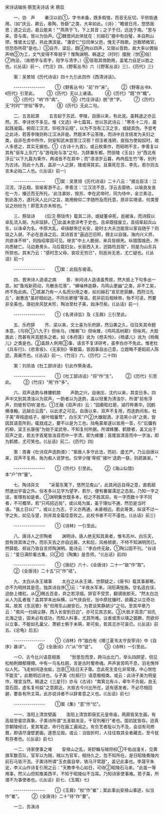 <!-- { "loadSidebar": true } -->
宋诗话辑佚·蔡宽夫诗话 宋 蔡启

　　一、协　声 
　　秦汉以前①，字书未备，既多假借，而音无反切，平侧皆通用。〔如"庆云、卿云，皋陶、咎繇"之类，大率如此。《诗》："瞻彼日月，悠悠我思；道之云远，曷云能来！""燕燕于飞，下上其音；之子于归，远送于南。"思与来，音与南，皆以为协声。②魏晋间此体犹在：刘越石"握中有白璧，本自荆山璆。惟彼太公望，共此渭滨叟。"潘安仁"位同单父邑，愧无子贱歌。岂敢陋微官，但恐忝所荷"是也。〕③自齐、梁后，既④拘以四声，又限以音韵，故大率以偶俪声响⑤为工，文气安得不卑弱乎？惟陶渊明、韩退之〔时时〕摆脱〔世⑥俗〕⑦拘忌，〔故栖字与乖字，阳字与清字，〕⑧皆取其傍韵用，盖笔力自足以胜之也。(《丛话》前一、《竹庄》四、《野客丛书》六〔《野客丛谈》三〕、《历代》三) 

　　案：吴景旭《历代诗话》四十九引此则作《西清诗话》。 

　　---------------- 
　　①《野客丛书》"前"作"来"。 
　　②《野客丛书》、《历代》引至此。 
　　③《历代》无以上诸语。 
　　④《历代》"既"作"概"。 
　　⑤《历代》"响"作"病"。 
　　⑥《竹庄诗话》脱"世"字。 
　　⑦《历代》无"时时""世俗"等字。 
　　⑧《历代》无此二句。 

　　二、五言起源 
　　五言起于苏武、李陵，自唐以来，有此说。虽韩退之亦云然。苏、李诗世不多见，惟《文选》中七篇耳。世以苏武诗云："寒冬十二月，晨起践凝霜。俯观江汉流，仰视浮云翔"，以为不当有江汉之言，或疑其伪。予尝考之此诗，若答李陵则称江汉决非是。然题本不云答陵，而诗中且言结发为夫妇之类，自非在虏中所作，则安知武未尝至江汉邪？但注者浅陋，直指为使匈奴时，故人多惑之，其实无据也。①《古诗十九首》，或云枚乘作，而昭明不言，李善复以其有"驱车上东门"与"游戏宛与洛"之句，为辞兼东都。然徐陵《玉台》分"西北有浮云"以下九篇为乘作，两语皆不在其中；而"凛凛岁云暮，冉冉孤生竹"等，别列为古诗。则此十九首，盖非一人之辞，陵或得其实。且乘死在苏、李先，若尔则五言未必始二人也。(《丛话》前一) 

　　---------------- 
　　①案：吴景旭《历代诗话》二十八云："据五臣注：江汉流，浮云翔，皆喻客游不止。李善注：'江汉流不息，浮云去靡依，以喻良友各在一方，播迁而无所托。'此注甚妙，按苏、李在武帝时，同为侍中，金兰素洽，到此各方，遂托风人比兴之旨，故用俯仰二字随所及而托意，原非实境语，何类訾议之纷纷为！即宽夫亦未核也。" 

　　三、蔡琰诗 
　　《后汉·蔡琰传》载其二诗，或疑董卓死，邕被诛，而诗叙以卓乱流入胡，为非琰辞。①此盖未尝详考于史也。且卓既擅废立，袁绍辈起兵山东，以诛卓为名，中原大乱，卓挟献帝迁长安，是时士大夫岂能皆以家自随乎？则琰之入胡，不必在邕诛之后。其诗首言"逼迫迁旧邦，拥主以自强，海内兴义师，共欲诛不祥"，则指绍辈固可见。继言"中土人脆弱，来兵皆胡羌。纵猎围城邑，所向悉破亡。马边悬男头，马后载妇女。长驱西入关，迥路险且阻"，则是为山东兵所掠也。其末乃云："感时念父母，哀叹无穷已"，则邕尚无恙，尤亡疑也。(《丛话》前一) 

　　---------------- 
　　①案：此指东坡语。 

　　四、晋宋诗人造语之病 
　　晋、宋间诗人造语虽秀拔，然大抵上下句多出一意。如"鱼戏新荷动，鸟散余花落"，"蝉噪林逾静，鸟鸣山更幽"之类，非不工矣，终不免此病。①其甚乃有一人名而分用之者，如刘越石"宣尼悲获麟，西狩泣孔丘"，谢惠连"虽好相如达，不同长卿慢"等语，若非前后相映带，殆不可读，然要非全美也。唐初余风犹未殄，陶冶至杜子美，始净尽矣。(《丛话》前一) 

　　---------------- 
　　①《名贤诗旨》及《玉屑》三引至此。 

　　五、乐府辞 
　　齐、梁以来，文士喜为乐府辞，然沿袭之久，往往失其命题本意。《乌将①八九子》但咏乌，《雉朝飞》但咏雉，《鸡鸣高树巅》但咏鸡，大抵类此；而甚有并其题失之者。如《本府莲》讹为《想夫怜》，《杨婆儿》讹为《杨叛儿》之类是也。②盖辞人例用③事，语言不复详研考，虽李白亦不免此。惟老杜《兵车行》、《悲青坂》、《无家别》等数篇，皆因事自出己意，立题略不更蹈前人陈迹，真豪杰也。(《丛话》前一、《竹庄》六、《历代》二十四) 

　　案：刘凤诰《杜工部诗话》引此作蔡条语。 

　　---------------- 
　　①《杜工部诗话》"将"作"生"。 
　　②《历代》引至此。 
　　③《竹庄》"用"作"多"。 

　　六、双声迭韵与蜂腰鹤膝 
　　声韵之兴，自谢庄、沈约以来，其变日多。四声中又别其清浊以为双声，一韵者以为迭韵，盖以轻重为清浊尔，所谓"前有浮声，则彼有切响'是也。①王融《双声诗》云："园蘅眩红葩，湖荇晔黄华。回鹤横淮翰，远越合云霞"，以此求之可见。自唐以来，双声不复用，而迭韵间有。杜子美"卑枝底结子，接叶暗巢莺"，白乐天"户②大嫌甜酒，才高笑小诗"之类，皆因其语意所到，辄就成之，要不以是为工也。陆龟蒙辈遂以皆用一音，引"后牖有朽柳，梁王长康强"为始于梁武帝，不知复何所据。所谓蜂腰、鹤膝者，盖又出于双声之变，若五字首尾皆浊音而中一字清，即为蜂腰；首尾皆清音而中一字浊，即为鹤膝，尤可笑也。(《丛话》前二、《历代》四) 

　　案：周春《杜诗双声迭韵谱》："案唐人多守此法，而初、盛尤严。乃云自唐以来，双声不复用，殆为痴人说梦也。仅举少陵'卑枝''接叶'迭韵一联，则疏甚矣。" 

　　---------------- 
　　①《历代》引至此。 
　　②《海山仙馆》本"户"作"量"。 

　　七、陶诗异文 
　　"采菊东篱下，悠然见南山"，此其闲远自得之意，直若超然邈出宇宙之外。俗本多以见字为望字，若尔，便有褰裳濡足之态矣。乃知一字之误，害理有如是者。①渊明集世既多本，校之不胜其异。有一字而数十字不同者，不可概举。若"只鸡招近局"，或以局为属，虽于理似不通，然恐是当时语。"我土日以广"，或以土为志，于义亦两通，未甚相远。若此等类，纵误不过一字之失，如见与望，则并其全篇佳意败之。此校书者不可不谨也。(《丛话》前三) 

　　---------------- 
　　①《诗林》一引至此。 

　　八、唐诗人之宗陶者 
　　渊明诗，唐人绝无知其奥者，惟韦苏州、白乐天，尝有效其体之作。而乐天去之亦自远甚。大和后，风格顿衰，不特不知渊明而已。然薛能、郑谷乃皆自言师陶渊明。能诗云："李白终无敌，①陶公固不刊。"谷诗云："爱日满阶看古集，只②应《陶集》是吾师。"(《丛话》前四) 

　　---------------- 
　　①《唐纪》六十、《全唐诗》二十一"敌"作"取"。 
　　②《全唐诗》二十五"只"作"祗"。 

　　九、太白从永王璘事 
　　太白之从永王璘，世颇疑之，《唐书》载其事甚略，亦不为明辨其是否。独其诗自序①云："半夜水军来，浔阳满旌旃。空名适白误，迫胁上楼舡。从②赐五百金，弃之若浮烟。辞官不受赏，翻谪夜郎天。"然太白岂从人为乱者哉？盖其学本出纵横，以气侠自任，当中原扰攘时，欲藉之以立奇功耳。故其《东巡歌》有"但用东山谢安石，为君谈笑静胡沙"之句。至其卒章乃云："南风一扫胡尘静，西入长安到日边"，亦可见其志矣。③大抵才高意广如孔北海之徒，固未必有成功，而知人料事，尤其所难。议者或责以璘之猖獗，而欲仰以立事，不能如孔巢父、萧颍士察于未萌，斯可矣，若其志亦可哀已。(《丛话》前五、《总龟》后五) 

　　---------------- 
　　①《诗林》作"独白有《赠江夏韦太守良宰诗》中《自序》甚详"。 
　　②《全唐诗》六"从"作"徒"。 
　　③《诗林》一引至此。 

　　一○、古今比兴语意相类 
　　"愁思忽而至，跨马出北门，举头四顾望，但见松柏荆棘郁撙撙。中有一鸟名杜鹃，言是古时蜀帝魂。声声哀苦鸣不息，羽毛憔悴似人髠。飞走树间逐虫蚁，岂意①往日天子尊。念此死生变化非常理，中心恻怆不能言"。此鲍明远诗也，与子美《杜鹃行》语意极相类。或云：此诗子美为明皇作，理宜当然。韩退之《三星行》亦与《古诗》"南箕北有斗，牵牛不负轭，良无盘石固，虚名复何益"之意颇近。大抵古今兴比所在，适有感发者，不必尽相回避，要各有所主耳。此亦说诗者不以辞害意之义也。(《丛话》前七) 

　　---------------- 
　　①案《集》"意"作"忆"。 

　　一一、洛阳上清宫壁画 
　　洛阳上清宫即唐玄元皇帝庙，两廊皆吴生画，有高祖至睿宗真象，子美诗所谓"五圣联龙衮，千官列雁行"者也。国初犹皆存。迨真宗朝陵经过，爱其笔迹，命行在画工遍阅之。有负艺者耻以为不及，会诏有司修葺，即请尽漫壁更画，遂悉见毁。或云：当毁折时，人往往取其全者藏去，至今犹有存者也。(《丛话》前七) 

　　一二、诗家使事之难 
　　安禄山之乱，哥舒翰与贼将权①干佑战潼关，见黄旗军数百队，官军以为贼，贼以为官军，相持久之，忽不知所在。是日昭陵奏陵内前石马皆汗流。子美诗所谓"玉衣晨自举，铁马汗常趍"，盖记此事也。李晟平朱泚，李义山作诗复引用之云："天教李令心如日，可待②昭陵石马来。"此虽一等用事，然义山但知推美西平，不知于昭陵似不当耳。乃知诗家使事难。若子美，所谓不为事使者也。(《丛话》前七、《玉屑》七) 

　　---------------- 
　　①《玉屑》"权"作"崔"；案此事出安禄山事迹，似当作"崔"。 
　　②《全唐诗》二十"待"作"要"。 

　　一三、苏涣诗 
